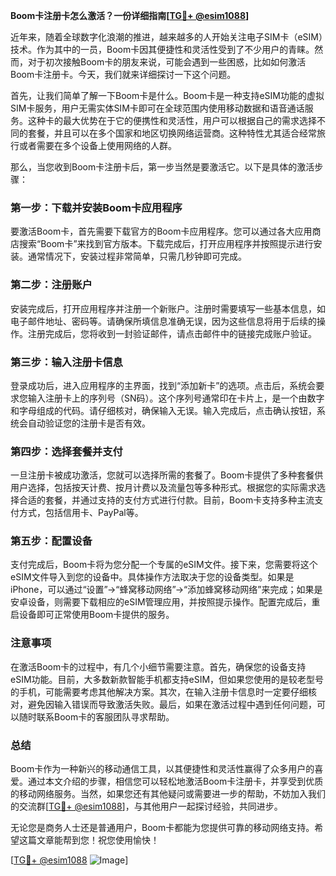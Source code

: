 **Boom卡注册卡怎么激活？一份详细指南[[TG💪+ @esim1088](https://t.me/s/esim1088)]**

近年来，随着全球数字化浪潮的推进，越来越多的人开始关注电子SIM卡（eSIM）技术。作为其中的一员，Boom卡因其便捷性和灵活性受到了不少用户的青睐。然而，对于初次接触Boom卡的朋友来说，可能会遇到一些困惑，比如如何激活Boom卡注册卡。今天，我们就来详细探讨一下这个问题。

首先，让我们简单了解一下Boom卡是什么。Boom卡是一种支持eSIM功能的虚拟SIM卡服务，用户无需实体SIM卡即可在全球范围内使用移动数据和语音通话服务。这种卡的最大优势在于它的便携性和灵活性，用户可以根据自己的需求选择不同的套餐，并且可以在多个国家和地区切换网络运营商。这种特性尤其适合经常旅行或者需要在多个设备上使用网络的人群。

那么，当您收到Boom卡注册卡后，第一步当然是要激活它。以下是具体的激活步骤：

### 第一步：下载并安装Boom卡应用程序

要激活Boom卡，首先需要下载官方的Boom卡应用程序。您可以通过各大应用商店搜索“Boom卡”来找到官方版本。下载完成后，打开应用程序并按照提示进行安装。通常情况下，安装过程非常简单，只需几秒钟即可完成。

### 第二步：注册账户

安装完成后，打开应用程序并注册一个新账户。注册时需要填写一些基本信息，如电子邮件地址、密码等。请确保所填信息准确无误，因为这些信息将用于后续的操作。注册完成后，您将收到一封验证邮件，请点击邮件中的链接完成账户验证。

### 第三步：输入注册卡信息

登录成功后，进入应用程序的主界面，找到“添加新卡”的选项。点击后，系统会要求您输入注册卡上的序列号（SN码）。这个序列号通常印在卡片上，是一个由数字和字母组成的代码。请仔细核对，确保输入无误。输入完成后，点击确认按钮，系统会自动验证您的注册卡是否有效。

### 第四步：选择套餐并支付

一旦注册卡被成功激活，您就可以选择所需的套餐了。Boom卡提供了多种套餐供用户选择，包括按天计费、按月计费以及流量包等多种形式。根据您的实际需求选择合适的套餐，并通过支持的支付方式进行付款。目前，Boom卡支持多种主流支付方式，包括信用卡、PayPal等。

### 第五步：配置设备

支付完成后，Boom卡将为您分配一个专属的eSIM文件。接下来，您需要将这个eSIM文件导入到您的设备中。具体操作方法取决于您的设备类型。如果是iPhone，可以通过“设置”->“蜂窝移动网络”->“添加蜂窝移动网络”来完成；如果是安卓设备，则需要下载相应的eSIM管理应用，并按照提示操作。配置完成后，重启设备即可正常使用Boom卡提供的服务。

### 注意事项

在激活Boom卡的过程中，有几个小细节需要注意。首先，确保您的设备支持eSIM功能。目前，大多数新款智能手机都支持eSIM，但如果您使用的是较老型号的手机，可能需要考虑其他解决方案。其次，在输入注册卡信息时一定要仔细核对，避免因输入错误而导致激活失败。最后，如果在激活过程中遇到任何问题，可以随时联系Boom卡的客服团队寻求帮助。

### 总结

Boom卡作为一种新兴的移动通信工具，以其便捷性和灵活性赢得了众多用户的喜爱。通过本文介绍的步骤，相信您可以轻松地激活Boom卡注册卡，并享受到优质的移动网络服务。当然，如果您还有其他疑问或需要进一步的帮助，不妨加入我们的交流群[[TG💪+ @esim1088](https://t.me/s/esim1088)]，与其他用户一起探讨经验，共同进步。

无论您是商务人士还是普通用户，Boom卡都能为您提供可靠的移动网络支持。希望这篇文章能帮到您！祝您使用愉快！

[[TG💪+ @esim1088](https://t.me/s/esim1088) ![Image](https://i.postimg.cc/4NQfJmqS/Snipaste-2025-05-13-00-14-12.png)]